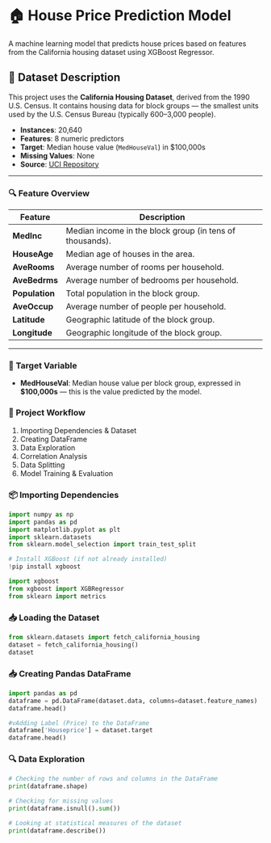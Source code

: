 # 🏠 House Price Prediction Model

A machine learning model that predicts house prices based on features from the California housing dataset using XGBoost Regressor.
## 📁 Dataset Description

This project uses the **California Housing Dataset**, derived from the 1990 U.S. Census. It contains housing data for block groups — the smallest units used by the U.S. Census Bureau (typically 600–3,000 people).

- **Instances**: 20,640  
- **Features**: 8 numeric predictors  
- **Target**: Median house value (`MedHouseVal`) in $100,000s  
- **Missing Values**: None  
- **Source**: [UCI Repository](https://www.dcc.fc.up.pt/~ltorgo/Regression/cal_housing.html)

---

### 🔍 Feature Overview

| Feature      | Description |
|--------------|-------------|
| **MedInc**   | Median income in the block group (in tens of thousands). |
| **HouseAge** | Median age of houses in the area. |
| **AveRooms** | Average number of rooms per household. |
| **AveBedrms**| Average number of bedrooms per household. |
| **Population**| Total population in the block group. |
| **AveOccup** | Average number of people per household. |
| **Latitude** | Geographic latitude of the block group. |
| **Longitude**| Geographic longitude of the block group. |

---

### 🎯 Target Variable

- **MedHouseVal**: Median house value per block group, expressed in **$100,000s** — this is the value predicted by the model.
### 🔧 Project Workflow

1. Importing Dependencies & Dataset  
2. Creating DataFrame  
3. Data Exploration  
4. Correlation Analysis  
5. Data Splitting  
6. Model Training & Evaluation

### 📦 Importing Dependencies

```python
import numpy as np
import pandas as pd
import matplotlib.pyplot as plt
import sklearn.datasets
from sklearn.model_selection import train_test_split

# Install XGBoost (if not already installed)
!pip install xgboost

import xgboost
from xgboost import XGBRegressor
from sklearn import metrics
```
### 📥 Loading the Dataset
```python
from sklearn.datasets import fetch_california_housing
dataset = fetch_california_housing()
dataset
```
### 📥 Creating Pandas DataFrame

```python
import pandas as pd
dataframe = pd.DataFrame(dataset.data, columns=dataset.feature_names)
dataframe.head()

#vAdding Label (Price) to the DataFrame
dataframe['Houseprice'] = dataset.target
dataframe.head()
```
### 🔍 Data Exploration

```python
# Checking the number of rows and columns in the DataFrame
print(dataframe.shape)

# Checking for missing values
print(dataframe.isnull().sum())

# Looking at statistical measures of the dataset
print(dataframe.describe())

